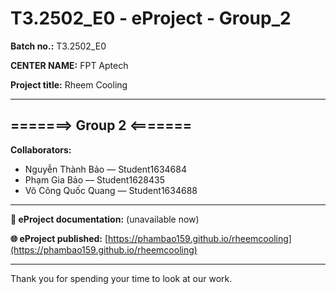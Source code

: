# T3.2502_E0 - eProject - Group_2

**Batch no.:** T3.2502_E0

**CENTER NAME:** FPT Aptech

**Project title:** Rheem Cooling

---

## =======> Group 2 <=======

**Collaborators:**

- Nguyễn Thành Bảo — Student1634684  
- Phạm Gia Bảo — Student1628435  
- Võ Công Quốc Quang — Student1634688  

---

**📄 eProject documentation:** (unavailable now)

**🌐 eProject published:** [https://phambao159.github.io/rheemcooling](https://phambao159.github.io/rheemcooling)

---

Thank you for spending your time to look at our work.
